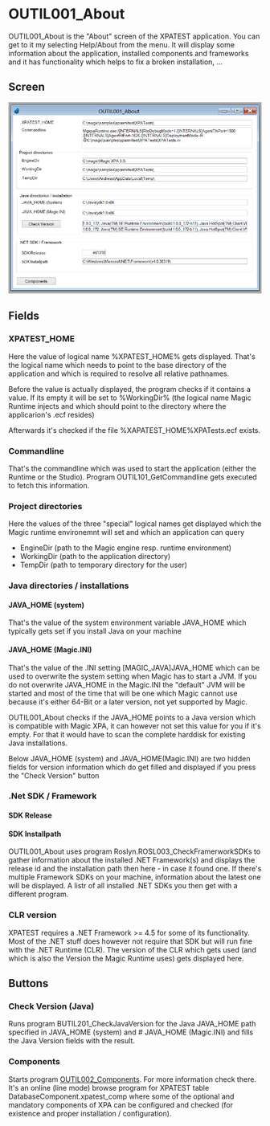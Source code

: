 # OUTIL001_About

OUTIL001_About is the "About" screen of the XPATEST application. You can get to it my selecting Help/About from the menu. It will display some information about the application, installed components and frameworks and it has functionality which helps to fix a broken installation, ...   

## Screen
![OUTIL001_About](../../Screens/OUTIL001_About.png)

## Fields
### XPATEST_HOME
Here the value of logical name %XPATEST_HOME% gets displayed. That's the logical name which needs to point to the base directory of the application and which is required to resolve all relative pathnames.

Before the value is actually displayed, the program checks if it contains a value. If its empty it will be set to %WorkingDir% (the logical name Magic Runtime injects and which should point to the directory where the applicarion's .ecf resides)

Afterwards it's checked if the file %XAPATEST_HOME%XPATests.ecf exists.  
  
### Commandline
That's the commandline which was used to start the application (either the Runtime or the Studio). Program OUTIL101_GetCommandline gets executed to fetch this information.

### Project directories
Here the values of the three "special" logical names get displayed which the Magic runtime environemnt will set and which an application can query  
* EngineDir (path to the Magic engine resp. runtime environment)
* WorkingDir (path to the application directory)
* TempDir (path to temporary directory for the user)  
  
### Java directories / installations
#### JAVA_HOME (system)
That's the value of the system environment variable JAVA_HOME which typically gets set if you install Java on your machine
#### JAVA_HOME (Magic.INI)
That's the value of the .INI setting [MAGIC_JAVA]JAVA_HOME which can be used to overwrite the system setting when Magic has to start a JVM. If you do not overwrite JAVA_HOME in the Magic.INI the "default" JVM will be started and most of the time that will be one which Magic cannot use because it's either 64-Bit or a later version, not yet supported by Magic.

OUTIL001_About checks if the JAVA_HOME points to a Java version which is compatible with Magic XPA, it can however not set this value for you if it's empty. For that it would have to scan the complete harddisk for existing Java installations.  

Below JAVA_HOME (system) and JAVA_HOME(Magic.INI) are two hidden fields for version information which do get filled and displayed if you press the "Check Version" button

### .Net SDK / Framework
#### SDK Release
#### SDK Installpath
OUTIL001_About uses program Roslyn.ROSL003_CheckFramerworkSDKs to gather information about the installed .NET Framework(s) and displays the release id and the installation path then here - in case it found one. If there's multiple Framework SDKs on your machine, information about the latest one will be displayed. A listr of all installed .NET SDKs you then get with a different program.  

### CLR version
XPATEST requires a .NET Framework >= 4.5 for some of its functionality. Most of the .NET stuff does however not require that SDK but will run fine with the .NET Runtime (CLR). The version of the CLR which gets used (and which is also the Version the Magic Runtime uses) gets displayed here.  

## Buttons
### Check Version (Java)
Runs program BUTIL201_CheckJavaVersion for the Java JAVA_HOME path specified in JAVA_HOME (system) and # JAVA_HOME (Magic.INI) and fills the Java Version fields with the result.

### Components
Starts program [OUTIL002_Components](OUTIL002_Components.md). For more information check there. It's an online (line mode) browse program for XPATEST table DatabaseComponent.xpatest_comp where some of the optional and mandatory components of XPA can be configured and checked (for existence and proper installation / configuration).  

